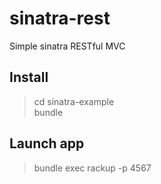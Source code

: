# sinatra-rest
Simple sinatra RESTful MVC

## Install
> cd sinatra-example<br />
> bundle

## Launch app
> bundle exec rackup -p 4567
